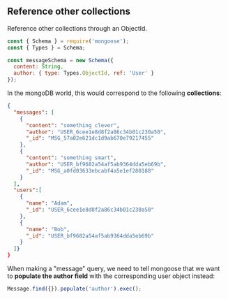 ## Reference other collections

Reference other collections through an ObjectId.

```js
const { Schema } = require('mongoose');
const { Types } = Schema;

const messageSchema = new Schema({
  content: String,
  author: { type: Types.ObjectId, ref: 'User' }
});
```

In the mongoDB world, this would correspond to the following **collections**:

```json
{
  "messages": [
    {
      "content": "something clever",
      "author": "USER_6cee1e8d8f2a86c34b01c230a50",
      "_id": "MSG_57a02e621dc1d9ab670e79217455"
    },
    {
      "content": "something smart",
      "author": "USER_bf9682a54af5ab9364dda5eb69b",
      "_id": "MSG_a0fd03633ebcabf4a5e1ef280188"
    }
  ],
  "users":[
    {
      "name": "Adam",
      "_id": "USER_6cee1e8d8f2a86c34b01c230a50"
    },
    {
      "name": "Bob",
      "_id": "USER_bf9682a54af5ab9364dda5eb69b"
    }
  ]}
}
```

When making a "message" query, we need to tell mongoose that we want to **populate the author field** with the corresponding user object instead:

```js
Message.find({}).populate('author').exec();
```
